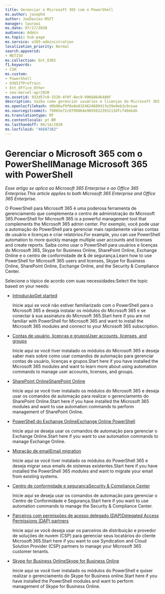 ```yaml
---
title: Gerenciar o Microsoft 365 com o PowerShell
ms.author: josephd
author: JoeDavies-MSFT
manager: laurawi
ms.date: 07/17/2020
audience: Admin
ms.topic: hub-page
ms.service: o365-administration
localization_priority: Normal
search.appverid:
- MET150
ms.collection: Ent_O365
f1.keywords:
- CSH
ms.custom:
- PowerShell
- O365ITProTrain
- Ent_Office_Other
- seo-marvel-apr2020
ms.assetid: 932d57c0-1520-4f0f-8ec9-9966d646480f
description: Saiba como gerenciar usuários e licenças do Microsoft 365 e aplicativos da Microsoft 365 com o PowerShell.
ms.openlocfilehash: d0b98af9f0e8e832462468941fe39a9eb3c9ceae
ms.sourcegitcommit: 79065e72c0799064e9055022393113dfcf40eb4b
ms.translationtype: MT
ms.contentlocale: pt-BR
ms.lasthandoff: 08/14/2020
ms.locfileid: "46687382"
---
```

# <a name="manage-microsoft-365-with-powershell"></a><span data-ttu-id="5f769-103">Gerenciar o Microsoft 365 com o PowerShell</span><span class="sxs-lookup"><span data-stu-id="5f769-103">Manage Microsoft 365 with PowerShell</span></span>

<span data-ttu-id="5f769-104">*Esse artigo se aplica ao Microsoft 365 Enterprise e ao Office 365 Enterprise.*</span><span class="sxs-lookup"><span data-stu-id="5f769-104">*This article applies to both Microsoft 365 Enterprise and Office 365 Enterprise.*</span></span>

<span data-ttu-id="5f769-105">O PowerShell para Microsoft 365 é uma poderosa ferramenta de gerenciamento que complementa o centro de administração do Microsoft 365.</span><span class="sxs-lookup"><span data-stu-id="5f769-105">PowerShell for Microsoft 365 is a powerful management tool that complements the Microsoft 365 admin center.</span></span> <span data-ttu-id="5f769-106">Por exemplo, você pode usar a automação do PowerShell para gerenciar mais rapidamente várias contas de usuário e licenças e criar relatórios.</span><span class="sxs-lookup"><span data-stu-id="5f769-106">For example, you can use PowerShell automation to more quickly manage multiple user accounts and licenses and create reports.</span></span> <span data-ttu-id="5f769-107">Saiba como usar o PowerShell para usuários e licenças do Microsoft 365, Skype for Business Online, SharePoint Online, Exchange Online e o centro de conformidade de & de segurança.</span><span class="sxs-lookup"><span data-stu-id="5f769-107">Learn how to use PowerShell for Microsoft 365 users and licenses, Skype for Business Online, SharePoint Online, Exchange Online, and the Security & Compliance Center.</span></span>
  
<span data-ttu-id="5f769-108">Selecione o tópico de acordo com suas necessidades:</span><span class="sxs-lookup"><span data-stu-id="5f769-108">Select the topic based on your needs:</span></span>
  
- [<span data-ttu-id="5f769-109">Introdução</span><span class="sxs-lookup"><span data-stu-id="5f769-109">Get started</span></span>](getting-started-with-microsoft-365-powershell.md)

    <span data-ttu-id="5f769-110">Inicie aqui se você não estiver familiarizado com o PowerShell para o Microsoft 365 e deseja instalar os módulos do Microsoft 365 e se conectar à sua assinatura do Microsoft 365.</span><span class="sxs-lookup"><span data-stu-id="5f769-110">Start here if you are not familiar with PowerShell for Microsoft 365 and want to install the Microsoft 365 modules and connect to your Microsoft 365 subscription.</span></span>

- [<span data-ttu-id="5f769-111">Contas de usuário, licenças e grupos</span><span class="sxs-lookup"><span data-stu-id="5f769-111">User accounts, licenses, and groups</span></span>](manage-user-accounts-and-licenses-with-microsoft-365-powershell.md)

    <span data-ttu-id="5f769-112">Inicie aqui se você tiver instalado os módulos do Microsoft 365 e deseja saber mais sobre como usar comandos de automação para gerenciar contas de usuário, licenças e grupos.</span><span class="sxs-lookup"><span data-stu-id="5f769-112">Start here if you have installed the Microsoft 365 modules and want to learn more about using automation commands to manage user accounts, licenses, and groups.</span></span>

- [<span data-ttu-id="5f769-113">SharePoint Online</span><span class="sxs-lookup"><span data-stu-id="5f769-113">SharePoint Online</span></span>](manage-sharepoint-online-with-microsoft-365-powershell.md)

    <span data-ttu-id="5f769-114">Inicie aqui se você tiver instalado os módulos do Microsoft 365 e deseja usar os comandos de automação para realizar o gerenciamento do SharePoint Online.</span><span class="sxs-lookup"><span data-stu-id="5f769-114">Start here if you have installed the Microsoft 365 modules and want to use automation commands to perform management of SharePoint Online.</span></span>

- [<span data-ttu-id="5f769-115">PowerShell do Exchange Online</span><span class="sxs-lookup"><span data-stu-id="5f769-115">Exchange Online PowerShell</span></span>](https://docs.microsoft.com/powershell/exchange/exchange-online/exchange-online-powershell)

    <span data-ttu-id="5f769-116">Inicie aqui se deseja usar os comandos de automação para gerenciar o Exchange Online.</span><span class="sxs-lookup"><span data-stu-id="5f769-116">Start here if you want to use automation commands to manage Exchange Online.</span></span>

- [<span data-ttu-id="5f769-117">Migração de email</span><span class="sxs-lookup"><span data-stu-id="5f769-117">Email migration</span></span>](use-powershell-for-email-migration-to-microsoft-365.md)

    <span data-ttu-id="5f769-118">Inicie aqui se você tiver instalado os módulos do PowerShell 365 e deseja migrar seus emails de sistemas existentes.</span><span class="sxs-lookup"><span data-stu-id="5f769-118">Start here if you have installed the PowerShell 365 modules and want to migrate your email from existing systems.</span></span>

- [<span data-ttu-id="5f769-119">Centro de conformidade e segurança</span><span class="sxs-lookup"><span data-stu-id="5f769-119">Security & Compliance Center</span></span>](https://docs.microsoft.com/powershell/exchange/office-365-scc/office-365-scc-powershell)

    <span data-ttu-id="5f769-120">Inicie aqui se deseja usar os comandos de automação para gerenciar o Centro de Conformidade e Segurança.</span><span class="sxs-lookup"><span data-stu-id="5f769-120">Start here if you want to use automation commands to manage the Security & Compliance Center.</span></span>

- [<span data-ttu-id="5f769-121">Parceiros com permissões de acesso delegado (DAP)</span><span class="sxs-lookup"><span data-stu-id="5f769-121">Delegated Access Permissions (DAP) partners</span></span>](manage-microsoft-365-with-windows-powershell-for-delegated-access-permissions-dap-p.md)

    <span data-ttu-id="5f769-122">Inicie aqui se você deseja usar os parceiros de distribuição e provedor de soluções de nuvem (CSP) para gerenciar seus locatários do cliente Microsoft 365.</span><span class="sxs-lookup"><span data-stu-id="5f769-122">Start here if you want to use Syndication and Cloud Solution Provider (CSP) partners to manage your Microsoft 365 customer tenants.</span></span>

- [<span data-ttu-id="5f769-123">Skype for Business Online</span><span class="sxs-lookup"><span data-stu-id="5f769-123">Skype for Business Online</span></span>](manage-skype-for-business-online-with-microsoft-365-powershell.md)

    <span data-ttu-id="5f769-124">Inicie aqui se você tiver instalado os módulos do PowerShell e quiser realizar o gerenciamento do Skype for Business online.</span><span class="sxs-lookup"><span data-stu-id="5f769-124">Start here if you have installed the PowerShell modules and want to perform management of Skype for Business Online.</span></span>
